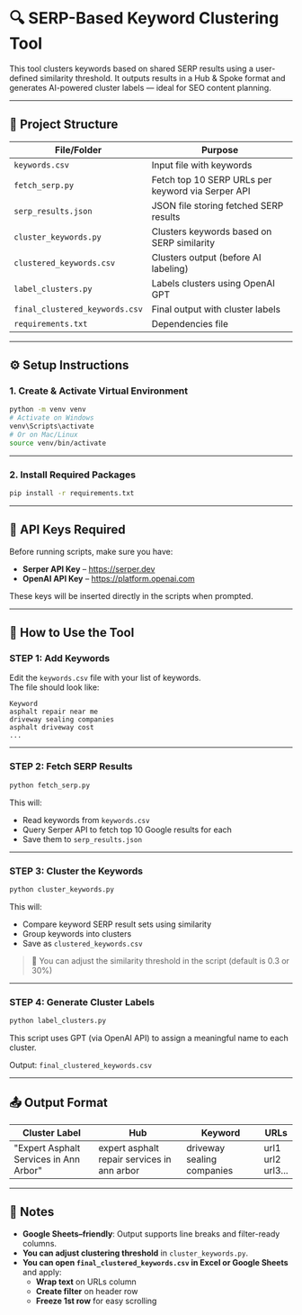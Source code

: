 # 🔍 SERP-Based Keyword Clustering Tool

This tool clusters keywords based on shared SERP results using a user-defined similarity threshold. It outputs results in a Hub & Spoke format and generates AI-powered cluster labels — ideal for SEO content planning.

---

## 📁 Project Structure

| File/Folder                     | Purpose                                              |
|--------------------------------|------------------------------------------------------|
| `keywords.csv`                 | Input file with keywords                            |
| `fetch_serp.py`               | Fetch top 10 SERP URLs per keyword via Serper API   |
| `serp_results.json`           | JSON file storing fetched SERP results              |
| `cluster_keywords.py`         | Clusters keywords based on SERP similarity          |
| `clustered_keywords.csv`      | Clusters output (before AI labeling)                |
| `label_clusters.py`           | Labels clusters using OpenAI GPT                    |
| `final_clustered_keywords.csv`| Final output with cluster labels                    |
| `requirements.txt`            | Dependencies file                                   |

---

## ⚙️ Setup Instructions

### 1. Create & Activate Virtual Environment

```bash
python -m venv venv
# Activate on Windows
venv\Scripts\activate
# Or on Mac/Linux
source venv/bin/activate
```

---

### 2. Install Required Packages

```bash
pip install -r requirements.txt
```

---

## 🔑 API Keys Required

Before running scripts, make sure you have:
- **Serper API Key** – https://serper.dev
- **OpenAI API Key** – https://platform.openai.com

These keys will be inserted directly in the scripts when prompted.

---

## 🚀 How to Use the Tool

### STEP 1: Add Keywords
Edit the `keywords.csv` file with your list of keywords.  
The file should look like:

```csv
Keyword
asphalt repair near me
driveway sealing companies
asphalt driveway cost
...
```

---

### STEP 2: Fetch SERP Results

```bash
python fetch_serp.py
```

This will:
- Read keywords from `keywords.csv`
- Query Serper API to fetch top 10 Google results for each
- Save them to `serp_results.json`

---

### STEP 3: Cluster the Keywords

```bash
python cluster_keywords.py
```

This will:
- Compare keyword SERP result sets using similarity
- Group keywords into clusters
- Save as `clustered_keywords.csv`

> 🔧 You can adjust the similarity threshold in the script (default is 0.3 or 30%)

---

### STEP 4: Generate Cluster Labels

```bash
python label_clusters.py
```

This script uses GPT (via OpenAI API) to assign a meaningful name to each cluster.

Output: `final_clustered_keywords.csv`

---

## 📤 Output Format

| Cluster Label                         | Hub                              | Keyword                          | URLs                           |
|--------------------------------------|----------------------------------|----------------------------------|--------------------------------|
| "Expert Asphalt Services in Ann Arbor" | expert asphalt repair services in ann arbor | driveway sealing companies | url1<br>url2<br>url3...        |

---

## 📝 Notes

- **Google Sheets–friendly**: Output supports line breaks and filter-ready columns.
- **You can adjust clustering threshold** in `cluster_keywords.py`.
- **You can open `final_clustered_keywords.csv` in Excel or Google Sheets** and apply:
  - **Wrap text** on URLs column
  - **Create filter** on header row
  - **Freeze 1st row** for easy scrolling

